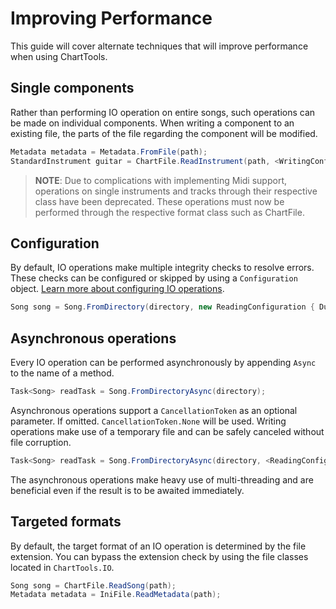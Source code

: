 # Improving Performance
This guide will cover alternate techniques that will improve performance when using ChartTools.

## Single components
Rather than performing IO operation on entire songs, such operations can be made on individual components. When writing a component to an existing file, the parts of the file regarding the component will be modified.

```c#
Metadata metadata = Metadata.FromFile(path);
StandardInstrument guitar = ChartFile.ReadInstrument(path, <WritingConfiguration>, metadata.Formatting);
```

> **NOTE**: Due to complications with implementing Midi support, operations on single instruments and tracks through their respective class have been deprecated. These operations must now be performed through the respective format class such as ChartFile.

## Configuration
By default, IO operations make multiple integrity checks to resolve errors. These checks can be configured or skipped by using a `Configuration` object. [Learn more about configuring IO operations](Configuration.md).

```csharp
Song song = Song.FromDirectory(directory, new ReadingConfiguration { DuplicateTrackObjectPolicy = DuplicateTrackObjectPolicy.IncludeAll });
```

## Asynchronous operations
Every IO operation can be performed asynchronously by appending `Async` to the name of a method.

```c#
Task<Song> readTask = Song.FromDirectoryAsync(directory);
```

Asynchronous operations support a `CancellationToken` as an optional parameter. If omitted. `CancellationToken.None` will be used. Writing operations make use of a temporary file and can be safely canceled without file corruption.

```c#
Task<Song> readTask = Song.FromDirectoryAsync(directory, <ReadingConfiguration>, <CancellationToken>);
```

The asynchronous operations make heavy use of multi-threading and are beneficial even if the result is to be awaited immediately.

## Targeted formats
By default, the target format of an IO operation is determined by the file extension. You can bypass the extension check by using the file classes located in `ChartTools.IO`.

```c#
Song song = ChartFile.ReadSong(path);
Metadata metadata = IniFile.ReadMetadata(path);
```
